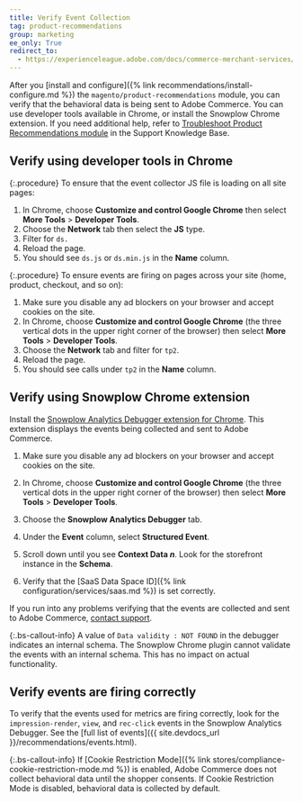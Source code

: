 ```yaml
---
title: Verify Event Collection
tag: product-recommendations
group: marketing
ee_only: True
redirect_to:
  - https://experienceleague.adobe.com/docs/commerce-merchant-services/product-recommendations/getting-started/verify.html
---
```


After you [install and configure]({% link recommendations/install-configure.md %}) the `magento/product-recommendations` module, you can verify that the behavioral data is being sent to Adobe Commerce. You can use developer tools available in Chrome, or install the Snowplow Chrome extension. If you need additional help, refer to [Troubleshoot Product Recommendations module](https://support.magento.com/hc/en-us/articles/360042224851) in the Support Knowledge Base.

## Verify using developer tools in Chrome

{:.procedure}
To ensure that the event collector JS file is loading on all site pages:

1. In Chrome, choose **Customize and control Google Chrome** then select **More Tools** > **Developer Tools**.
1. Choose the **Network** tab then select the **JS** type.
1. Filter for `ds.`
1. Reload the page.
1. You should see `ds.js` or `ds.min.js` in the **Name** column.

{:.procedure}
To ensure events are firing on pages across your site (home, product, checkout, and so on):

1. Make sure you disable any ad blockers on your browser and accept cookies on the site.
1. In Chrome, choose **Customize and control Google Chrome** (the three vertical dots in the upper right corner of the browser) then select **More Tools** > **Developer Tools**.
1. Choose the **Network** tab and filter for `tp2`.
1. Reload the page.
1. You should see calls under `tp2` in the **Name** column.

## Verify using Snowplow Chrome extension

Install the [Snowplow Analytics Debugger extension for Chrome](https://chrome.google.com/webstore/detail/snowplow-analytics-debugg/jbnlcgeengmijcghameodeaenefieedm). This extension displays the events being collected and sent to Adobe Commerce.

1. Make sure you disable any ad blockers on your browser and accept cookies on the site.

1. In Chrome, choose **Customize and control Google Chrome** (the three vertical dots in the upper right corner of the browser) then select **More Tools** > **Developer Tools**.

1. Choose the **Snowplow Analytics Debugger** tab.

1. Under the **Event** column, select **Structured Event**.

1. Scroll down until you see **Context Data _n_**. Look for the storefront instance in the **Schema**.

1. Verify that the [SaaS Data Space ID]({% link configuration/services/saas.md %}) is set correctly.

If you run into any problems verifying that the events are collected and sent to Adobe Commerce, [contact support](https://support.magento.com/hc/en-us).

{:.bs-callout-info}
A value of `Data validity : NOT FOUND` in the debugger indicates an internal schema. The Snowplow Chrome plugin cannot validate the events with an internal schema. This has no impact on actual functionality.

## Verify events are firing correctly

To verify that the events used for metrics are firing correctly, look for the `impression-render`, `view`, and `rec-click` events in the Snowplow Analytics Debugger. See the [full list of events]({{ site.devdocs_url }}/recommendations/events.html).

{:.bs-callout-info}
If [Cookie Restriction Mode]({% link stores/compliance-cookie-restriction-mode.md %}) is enabled, Adobe Commerce does not collect behavioral data until the shopper consents. If Cookie Restriction Mode is disabled, behavioral data is collected by default.
